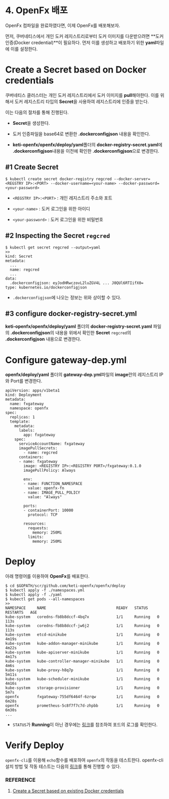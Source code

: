 # 4. OpenFx 배포

OpenFx 컴파일을 완료하였다면, 이제 OpenFx를 배포해보자.

먼저, 쿠버네티스에서 개인 도커 레지스트리로부터 도커 이미지를 다운받으려면 **도커 인증(Docker credential)**이 필요하다. 먼저 이를 생성하고 배포하기 위한 **yaml**파일에 이를 설정한다.



# Create a Secret based on Docker credentials

쿠버네티스 클러스터는 개인 도커 레지스트리에서 도커 이미지를 **pull**해야한다. 이를 위해서 도커 레지스트리 타입의 **Secret**을 사용하여 레지스트리에 인증을 받는다.

이는 다음의 절차를 통해 진행된다. 

- **Secret**을 생성한다.

- 도커 인증파일을 base64로 변환한 **.dockerconfigjson**  내용을 확인한다.

- **keti-openfx/openfx/deploy/yaml**폴더의 **docker-registry-secret.yaml**에 **.dockerconfigjson**내용을 이전에 확인한 **.dockerconfigjson**으로 변경한다.


## #1 Create Secret

    $ kubectl create secret docker-registry regcred --docker-server=<REGSTRY IP>:<PORT> --docker-username=<your-name> --docker-password=<your-password>

- `<REGSTRY IP>:<PORT>` :  개인 레지스트리 주소와 포트 

- `<your-name>` :  도커 로그인을 위한 아이디

- `<your-password>` :  도커 로그인을 위한 비밀번호



## #2 Inspecting the Secret `regcred`

    $ kubectl get secret regcred --output=yaml
    >>
    kind: Secret
    metadata:
      ...
      name: regcred
      ...
    data:
      .dockerconfigjson: eyJodHRwczovL2luZGV4L ... J0QUl6RTIifX0=
    type: kubernetes.io/dockerconfigjson

- `.dockerconfigjson`에 나오는 정보는 위와 상이할 수 있다.



## #3 configure docker-registry-secret.yml

**keti-openfx/openfx/deploy/yaml** 폴더의 **docker-registry-secret.yaml** 파일의 **.dockerconfigjson**의 내용을 위에서 확인한 **Secret** `regcred`의 **.dockerconfigjson** 내용으로 변경한다.



# Configure gateway-dep.yml

**openfx/deploy/yaml** 폴더의 **gateway-dep.yml**파일의 **image**란의 레지스트리 IP와 Port를 변경한다.

    apiVersion: apps/v1beta1
    kind: Deployment
    metadata:
      name: fxgateway
      namespace: openfx
    spec:
      replicas: 1
      template:
        metadata:
          labels:
            app: fxgateway
        spec:
          serviceAccountName: fxgateway
          imagePullSecrets:
            - name: regcred
          containers:
          - name: fxgateway
            image: <REGISTRY IP>:<REGISTRY PORT>/fxgateway:0.1.0
            imagePullPolicy: Always
    
            env:
            - name: FUNCTION_NAMESPACE
              value: openfx-fn
            - name: IMAGE_PULL_POLICY
              value: "Always"
    
            ports:
            - containerPort: 10000
              protocol: TCP
    
            resources:
              requests:
                memory: 250Mi
              limits:
                memory: 250Mi



# Deploy

아래 명령어를 이용하여 **OpenFx**를 배포한다.

    $ cd $GOPATH/scr/github.com/keti-openfx/openfx/deploy
    $ kubectl apply -f ./namespaces.yml
    $ kubectl apply -f ./yaml
    $ kubectl get pods --all-namespaces
    >>
    NAMESPACE     NAME                               READY   STATUS             RESTARTS   AGE
    kube-system   coredns-fb8b8dccf-4bq7x            1/1     Running   0          113s
    kube-system   coredns-fb8b8dccf-jw6j2            1/1     Running   0          113s
    kube-system   etcd-minikube                      1/1     Running   0          4m19s
    kube-system   kube-addon-manager-minikube        1/1     Running   0          4m22s
    kube-system   kube-apiserver-minikube            1/1     Running   0          4m17s
    kube-system   kube-controller-manager-minikube   1/1     Running   0          4m6s
    kube-system   kube-proxy-h8q7p                   1/1     Running   0          5m11s
    kube-system   kube-scheduler-minikube            1/1     Running   0          4m16s
    kube-system   storage-provisioner                1/1     Running   0          5m7s
    openfx        fxgateway-755df6464f-6zrqw         1/1     Running   0          6m28s
    openfx        prometheus-5c8f7f7c7d-zhpbb        1/1     Running   0          6m30s
    ...

- `STATUS`가 **Running**이 아닌 경우에는 [링크](https://kubernetes.io/ko/docs/reference/kubectl/cheatsheet/)를 참조하여 포드의 로그를 확인한다.



# Verify Deploy

`openfx-cli`를 이용해 `echo`함수를 배포하여 `openfx`의 작동을 테스트한다. openfx-cli 설치 방법 및 작동 테스트는 다음의 [링크](<https://github.com/keti-openfx/openfx-cli/blob/master/README.md>)를 통해 진행할 수 있다. 



### REFERENCE

1. [Create a Secret based on existing Docker credentials](https://kubernetes.io/docs/tasks/configure-pod-container/pull-image-private-registry/)
